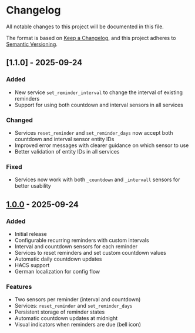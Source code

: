 # Changelog

All notable changes to this project will be documented in this file.

The format is based on [Keep a Changelog](https://keepachangelog.com/en/1.0.0/),
and this project adheres to [Semantic Versioning](https://semver.org/spec/v2.0.0.html).

## [1.1.0] - 2025-09-24

### Added
- New service `set_reminder_interval` to change the interval of existing reminders
- Support for using both countdown and interval sensors in all services

### Changed
- Services `reset_reminder` and `set_reminder_days` now accept both countdown and interval sensor entity IDs
- Improved error messages with clearer guidance on which sensor to use
- Better validation of entity IDs in all services

### Fixed
- Services now work with both `_countdown` and `_intervall` sensors for better usability

## [1.0.0] - 2025-09-24

### Added
- Initial release
- Configurable recurring reminders with custom intervals
- Interval and countdown sensors for each reminder
- Services to reset reminders and set custom countdown values
- Automatic daily countdown updates
- HACS support
- German localization for config flow

### Features
- Two sensors per reminder (interval and countdown)
- Services: `reset_reminder` and `set_reminder_days`
- Persistent storage of reminder states
- Automatic countdown updates at midnight
- Visual indicators when reminders are due (bell icon)

[1.0.0]: https://github.com/Lucker03/recurring_reminders/releases/tag/v1.0.0